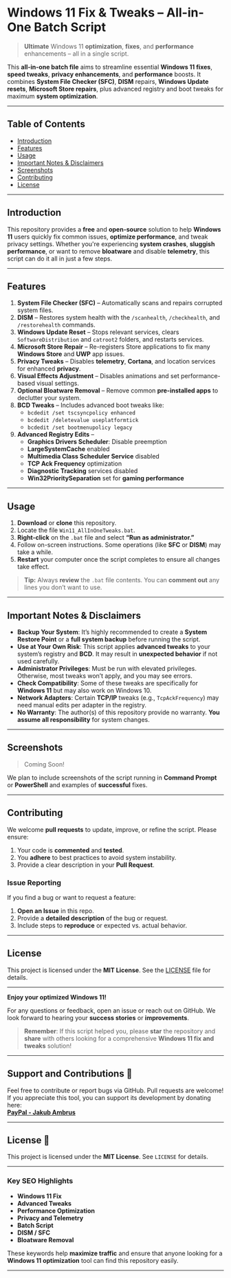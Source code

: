 # Windows 11 Fix & Tweaks – All-in-One Batch Script

> **Ultimate** Windows 11 **optimization**, **fixes**, and **performance** enhancements – all in a single script.

This **all-in-one batch file** aims to streamline essential **Windows 11 fixes**, **speed tweaks**, **privacy enhancements**, and **performance** boosts. It combines **System File Checker (SFC)**, **DISM** repairs, **Windows Update resets**, **Microsoft Store repairs**, plus advanced registry and boot tweaks for maximum **system optimization**. 

---

## Table of Contents
- [Introduction](#introduction)
- [Features](#features)
- [Usage](#usage)
- [Important Notes & Disclaimers](#important-notes--disclaimers)
- [Screenshots](#screenshots)
- [Contributing](#contributing)
- [License](#license)

---

## Introduction
This repository provides a **free** and **open-source** solution to help **Windows 11** users quickly fix common issues, **optimize performance**, and tweak privacy settings. Whether you're experiencing **system crashes**, **sluggish performance**, or want to remove **bloatware** and disable **telemetry**, this script can do it all in just a few steps.

---

## Features
1. **System File Checker (SFC)** – Automatically scans and repairs corrupted system files.  
2. **DISM** – Restores system health with the `/scanhealth`, `/checkhealth`, and `/restorehealth` commands.  
3. **Windows Update Reset** – Stops relevant services, clears `SoftwareDistribution` and `catroot2` folders, and restarts services.  
4. **Microsoft Store Repair** – Re-registers Store applications to fix many **Windows Store** and **UWP** app issues.  
5. **Privacy Tweaks** – Disables **telemetry**, **Cortana**, and location services for enhanced **privacy**.  
6. **Visual Effects Adjustment** – Disables animations and set performance-based visual settings.  
7. **Optional Bloatware Removal** – Remove common **pre-installed apps** to declutter your system.  
8. **BCD Tweaks** – Includes advanced boot tweaks like:
   - `bcdedit /set tscsyncpolicy enhanced`  
   - `bcdedit /deletevalue useplatformtick`  
   - `bcdedit /set bootmenupolicy legacy`  
9. **Advanced Registry Edits** –  
   - **Graphics Drivers Scheduler**: Disable preemption  
   - **LargeSystemCache** enabled  
   - **Multimedia Class Scheduler Service** disabled  
   - **TCP Ack Frequency** optimization  
   - **Diagnostic Tracking** services disabled  
   - **Win32PrioritySeparation** set for **gaming performance**  

---

## Usage
1. **Download** or **clone** this repository.
2. Locate the file `Win11_AllInOneTweaks.bat`.
3. **Right-click** on the `.bat` file and select **“Run as administrator.”**
4. Follow on-screen instructions. Some operations (like **SFC** or **DISM**) may take a while.
5. **Restart** your computer once the script completes to ensure all changes take effect.

> **Tip:** Always **review** the `.bat` file contents. You can **comment out** any lines you don’t want to use.

---

## Important Notes & Disclaimers
- **Backup Your System**: It’s highly recommended to create a **System Restore Point** or a **full system backup** before running the script.
- **Use at Your Own Risk**: This script applies **advanced tweaks** to your system’s registry and **BCD**. It may result in **unexpected behavior** if not used carefully.
- **Administrator Privileges**: Must be run with elevated privileges. Otherwise, most tweaks won’t apply, and you may see errors.
- **Check Compatibility**: Some of these tweaks are specifically for **Windows 11** but may also work on Windows 10.  
- **Network Adapters**: Certain **TCP/IP** tweaks (e.g., `TcpAckFrequency`) may need manual edits per adapter in the registry.  
- **No Warranty**: The author(s) of this repository provide no warranty. **You assume all responsibility** for system changes.

---

## Screenshots
> Coming Soon!

We plan to include screenshots of the script running in **Command Prompt** or **PowerShell** and examples of **successful** fixes.

---

## Contributing
We welcome **pull requests** to update, improve, or refine the script. Please ensure:
1. Your code is **commented** and **tested**.
2. You **adhere** to best practices to avoid system instability.
3. Provide a clear description in your **Pull Request**.

### Issue Reporting
If you find a bug or want to request a feature:
1. **Open an Issue** in this repo.  
2. Provide a **detailed description** of the bug or request.  
3. Include steps to **reproduce** or expected vs. actual behavior.

---

## License
This project is licensed under the **MIT License**. See the [LICENSE](LICENSE) file for details.

---

**Enjoy your optimized Windows 11!**  

For any questions or feedback, open an issue or reach out on GitHub. We look forward to hearing your **success stories** or **improvements**. 

> **Remember**: If this script helped you, please **star** the repository and **share** with others looking for a comprehensive **Windows 11 fix and tweaks** solution!
---

## **Support and Contributions** 🤝  

Feel free to contribute or report bugs via GitHub. Pull requests are welcome!  
If you appreciate this tool, you can support its development by donating here:  
[**PayPal - Jakub Ambrus**](https://paypal.me/JakubAmbrus)  

---

## **License** 📜  

This project is licensed under the **MIT License**. See `LICENSE` for details.  

---

### Key SEO Highlights
- **Windows 11 Fix**  
- **Advanced Tweaks**  
- **Performance Optimization**  
- **Privacy and Telemetry**  
- **Batch Script**  
- **DISM / SFC**  
- **Bloatware Removal**  

These keywords help **maximize traffic** and ensure that anyone looking for a **Windows 11 optimization** tool can find this repository easily.

---
